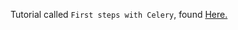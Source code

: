 Tutorial called `First steps with Celery`, found [Here.](http://celery.readthedocs.org/en/latest/getting-started/first-steps-with-celery.html)
